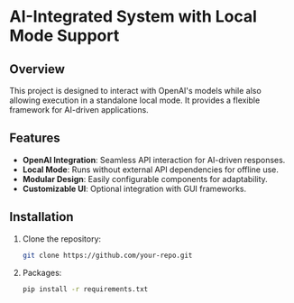 # AI-Integrated System with Local Mode Support

## Overview
This project is designed to interact with OpenAI's models while also allowing execution in a standalone local mode. It provides a flexible framework for AI-driven applications.

## Features
- **OpenAI Integration**: Seamless API interaction for AI-driven responses.
- **Local Mode**: Runs without external API dependencies for offline use.
- **Modular Design**: Easily configurable components for adaptability.
- **Customizable UI**: Optional integration with GUI frameworks.

## Installation
1. Clone the repository:
   ```sh
   git clone https://github.com/your-repo.git
2. Packages:
   ```sh
   pip install -r requirements.txt

